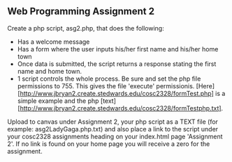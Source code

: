 ## Web Programming Assignment 2
Create a php script, asg2.php, that does the following:

* Has a welcome message
* Has a form where the user inputs his/her first name and his/her home town
* Once data is submitted, the script returns a response stating the first name and home town.
* 1 script controls the whole process. Be sure and set the php file permissions to 755. This gives the file 'execute' permissionis.
[Here][http://www.jbryan2.create.stedwards.edu/cosc2328/formTest.php] is a simple example and the php [text][http://www.jbryan2.create.stedwards.edu/cosc2328/formTestphp.txt].

Upload to canvas under Assignment 2, your php script as a TEXT file (for example: asg2LadyGaga.php.txt) and also place a link to the script under your cosc2328 assignments heading on your index.html page 'Assignment 2'. If no link is found on your home page you will receive a zero for the assignment.

